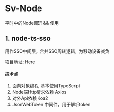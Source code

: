 # Sv-Node 
平时中的Node调研 && 使用

## 1. node-ts-sso
用作SSO中间层，合并SSO周转逻辑，为移动设备减负

[项目地址](https://github.com/ronliruonan/sv-node/tree/master/node-ts-sso): Here

#### 技术点
1. 面向对象编程, 基本使用TypeScript
2. Node端Http请求依赖 Axios
3. 对外Api依赖 Koa2
4. JsonWebToken 中间件，用于解析token




